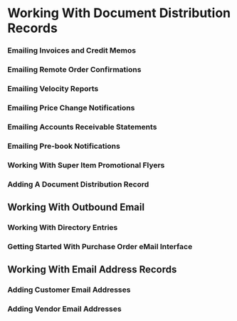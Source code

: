 # Working With Document Distribution Records

### Emailing Invoices and Credit Memos

### Emailing Remote Order Confirmations

### Emailing Velocity Reports

### Emailing Price Change Notifications

### Emailing Accounts Receivable Statements

### Emailing Pre-book Notifications

### Working With Super Item Promotional Flyers

### Adding A Document Distribution Record

## Working With Outbound Email

### Working With Directory Entries

### Getting Started With Purchase Order eMail Interface

## Working With Email Address Records

### Adding Customer Email Addresses

### Adding Vendor Email Addresses